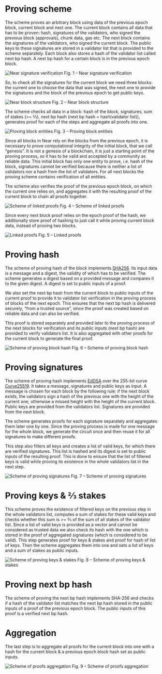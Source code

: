 Proving scheme
==============

The scheme proves an arbitrary block using data of the previous epoch block, current block and next one. The current block contains all data that has to be proven: hash, signatures of the validators, who signed the previous block (approvals), chunk data, gas etc. The next block contains the signatures of the validators, who signed the current block. The public keys to these signatures are stored in a validator list that is provided to the scheme separately. Each block also stores a hash of the validator list called next bp hash. A next bp hash for a certain block is in the previous epoch block.

![Near signature verification](/schemes/1_link_blocks_to_prove_signatures.png)
Fig. 1 – Near signature verification

So, to check all the signatures for the current block we need three blocks: the current one to choose the data that was signed, the next one to provide the signatures and the block of the previous epoch to get public keys.

![Near block structure](/schemes/2_block_data.png)
Fig. 2 – Near block structure

The scheme checks all data in a block: hash of the block, signatures, sum of stakes (>= ⅔), next bp hash (next bp hash = hash(validator list)), generates proof for each of the steps and aggregate all proofs into one.

![Proving block entities](/schemes/3_prove_entities.png)
Fig. 3 – Proving block entities

Since all blocks in Near rely on the blocks from the previous epoch, it is necessary to prove computational integrity of the initial block, that we call “genesis”. It is not a genesis of a blockchain, it is just a starting point of the proving process, so it has to be valid and accepted by a community as reliable data. This initial block has only one entity to prove, i.e. hash of the block, signatures cannot be verified because there is neither a list of validators nor a hash from the list of validators. For all next blocks the proving scheme contains verification of all entities.

The scheme also verifies the proof of the previous epoch block, on which the current one relies on, and aggregates it with the resulting proof of the current block to chain all proofs together.

![Scheme of linked proofs](/schemes/4_scheme_of_linked_proofs.png)
Fig. 4 – Scheme of linked proofs

Since every next block proof relies on the epoch proof of the hash, we additionally store proof of hashing to just call it while proving current block data, instead of proving two blocks.

![Linked proofs](/schemes/5_linked_proofs.png)
Fig. 5 – Linked proofs

Proving hash
============

The scheme of proving hash of the block implements [SHA256](https://en.wikipedia.org/wiki/SHA-2). Its input data is a message and a digest, the validity of which has to be verified. The scheme generates a digest based on a provided message and compares it to the given digest. A digest is set to public inputs of a proof.

We also set the next bp hash from the current block to public inputs of the current proof to provide it to validator list verification in the proving process of blocks of the next epoch. This ensures that the next bp hash is delivered securely, “from a trusted source”, since the proof was created based on reliable data and can also be verified.

This proof is stored separately and provided later to the proving process of the next blocks for verification and its public inputs (next bp hash) are provided to verify validators list. It is also aggregated with other proofs for the current block to generate the final proof.

![Scheme of proving block hash](/schemes/6_prove_hash.png)
Fig. 6 – Scheme of proving block hash

Proving signatures
==================

The scheme of proving hash implements [EdDSA](https://en.wikipedia.org/wiki/EdDSA) over the 255-bit curve [Curve25519](https://en.wikipedia.org/wiki/Curve25519). It takes a message, signatures and public keys as input. A message is chosen for each block by the following rule: if the next block exists, the validators sign a hash of the previous one with the height of the current one, otherwise a missed height with the height of the current block. Public keys are provided from the validators list. Signatures are provided from the next block.

The scheme generates proofs for each signature separately and aggregates them later one by one. Since the proving process is made for one message for the whole block, we generate the circuit once and then reuse it for all signatures to make different proofs.

This step also filters all keys and creates a list of valid keys, for which there are verified signatures. This list is hashed and its digest is set to public inputs of the resulting proof. This is done to ensure that the list of filtered keys is valid while proving its existence in the whole validators list in the next step.

![Scheme of proving signatures](/schemes/7_prove_signatures.png)
Fig. 7 – Scheme of proving signatures

Proving keys & ⅔ stakes
=======================

This scheme proves the existence of filtered keys on the previous step in the whole validators list, computes a sum of stakes for these valid keys and checks whether this sum is >= ⅔ of the sum of all stakes of the validator list. Since a list of valid keys is provided as a vector and cannot be considered as trusted data we also check its hash with the one which is stored in the proof of aggregated signatures (which is considered to be valid). This step generates proof for keys & stakes and proof for hash of list of keys. Then the scheme aggregates them into one and sets a list of keys and a sum of stakes as public inputs.

![Scheme of proving keys & stakes](/schemes/8_prove_keys_23stakes.png)
Fig. 8 – Scheme of proving keys & stakes

Proving next bp hash
====================

The scheme of proving the next bp hash implements SHA-256 and checks if a hash of the validator list matches the next bp hash stored in the public inputs of a proof of the previous epoch block. The public inputs of this proof is a verified next bp hash.

Aggregation
===========

The last step is to aggregate all proofs for the current block into one with a hash for the current block & a previous epoch block hash set as public inputs.

![Scheme of proofs aggregation](/schemes/9_aggregation.png)
Fig. 9 – Scheme of proofs aggregation